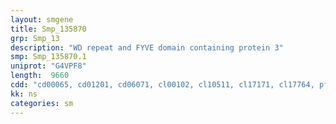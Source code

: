 ```yaml
---
layout: smgene
title: Smp_135870
grp: Smp_13
description: "WD repeat and FYVE domain containing protein 3"
smp: Smp_135870.1
uniprot: "G4VPF8"
length:  9660
cdd: "cd00065, cd01201, cd06071, cl00102, cl10511, cl17171, cl17764, pfam01363, pfam02138, pfam13385, pfam14844, smart00064, smart01026"
kk: ns
categories: sm
---
```

